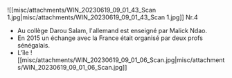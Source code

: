 ![[misc/attachments/WIN_20230619_09_01_43_Scan 1.jpg|misc/attachments/WIN_20230619_09_01_43_Scan 1.jpg]]
Nr.4 
- Au collège Darou Salam, l'allemand est enseigné par Malick Ndao.
- En 2015 un échange avec la France était organisé par deux profs sénégalais.
- L'île 
![[misc/attachments/WIN_20230619_09_01_06_Scan.jpg|misc/attachments/WIN_20230619_09_01_06_Scan.jpg]]